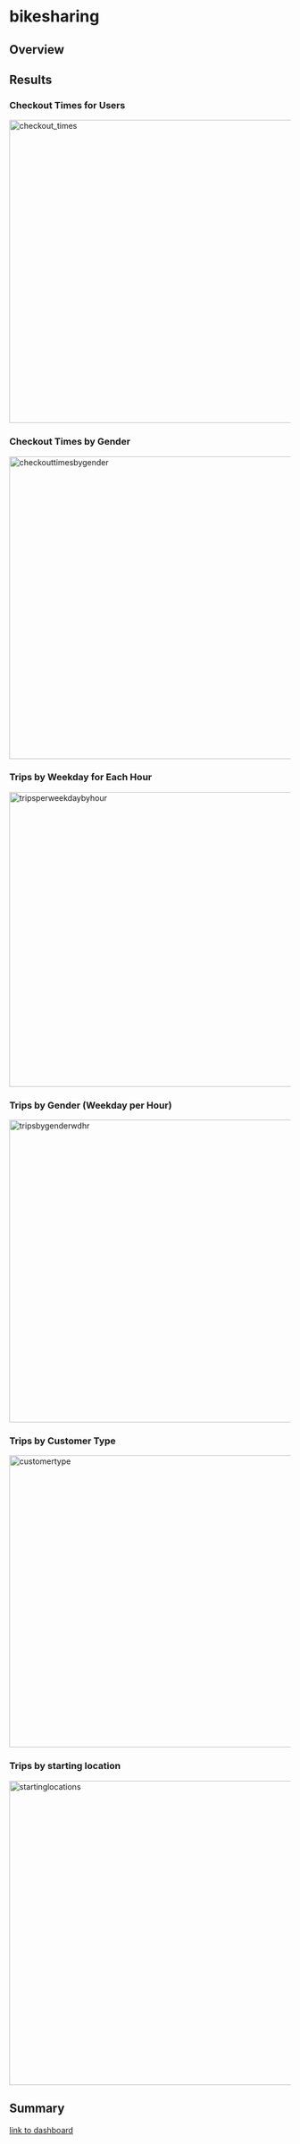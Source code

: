 # bikesharing

## Overview

## Results
### Checkout Times for Users

<img width="542" alt="checkout_times" src="https://user-images.githubusercontent.com/107224097/192395893-e7012bb2-4cdf-4dbd-9cc6-bddab83e81fc.PNG">

### Checkout Times by Gender

<img width="541" alt="checkouttimesbygender" src="https://user-images.githubusercontent.com/107224097/192395926-a76bdee7-ddcd-44f9-bfef-cf7bf424d050.PNG">

### Trips by Weekday for Each Hour

<img width="527" alt="tripsperweekdaybyhour" src="https://user-images.githubusercontent.com/107224097/192395966-640aa08c-634a-4c81-ad23-f60caa2a1710.PNG">

### Trips by Gender (Weekday per Hour)

<img width="541" alt="tripsbygenderwdhr" src="https://user-images.githubusercontent.com/107224097/192396011-b6a78f45-2cfc-4e5a-a752-7a71f44b4a32.PNG">

### Trips by Customer Type

<img width="522" alt="customertype" src="https://user-images.githubusercontent.com/107224097/192396100-ee22a01c-983e-49e6-90eb-0a6e2bbe6d43.PNG">

### Trips by starting location

<img width="544" alt="startinglocations" src="https://user-images.githubusercontent.com/107224097/192396134-c4cccd0f-7329-4749-a283-140dddbd2b15.PNG">

## Summary

[link to dashboard](https://public.tableau.com/app/profile/spencer.kopp/viz/BikeSharing_16642286476750/Story1?publish=yes)
